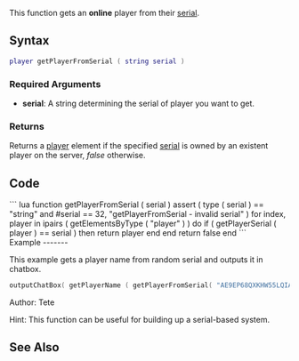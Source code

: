 This function gets an **online** player from their [serial](/serial.md "wikilink").

Syntax
------

``` lua
player getPlayerFromSerial ( string serial )
```

### Required Arguments

-   **serial**: A string determining the serial of player you want to get.

### Returns

Returns a [player](/player.md "wikilink") element if the specified [serial](/serial.md "wikilink") is owned by an existent player on the server, *false* otherwise.

Code
----

<section name="Server" class="server" show="true">
``` lua
function getPlayerFromSerial ( serial )
    assert ( type ( serial ) == "string" and #serial == 32, "getPlayerFromSerial - invalid serial" )
    for index, player in ipairs ( getElementsByType ( "player" ) ) do
        if ( getPlayerSerial ( player ) == serial ) then
            return player
        end
    end
    return false
end
```

</section>
Example
-------

This example gets a player name from random serial and outputs it in chatbox.

``` lua
outputChatBox( getPlayerName ( getPlayerFromSerial( "AE9EP68QXKHW55LQIAL9C77Q9VJHA00M" ) ) )
```

Author: Tete

Hint: This function can be useful for building up a serial-based system.

See Also
--------
